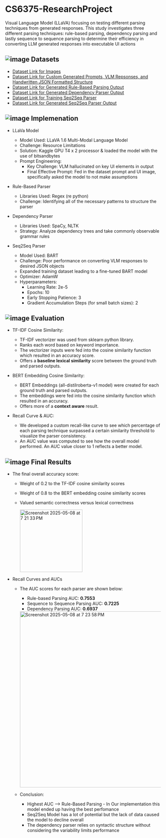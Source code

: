 # CS6375-ResearchProject
Visual Language Model (LLaVA) focusing on testing different parsing techniques from generated responses. This study investigates three different parsing techniques: rule-based parsing, dependency parsing and lastly sequence to sequence parsing to determine their efficiency in converting LLM generated responses into executable UI actions 

## ![image](https://github.com/user-attachments/assets/94aa549a-378f-406b-8059-01f83bcd3e25) Datasets

- [Dataset Link for Images](https://huggingface.co/datasets/ivelin/ui_refexp_saved/viewer/default/train)
- [Dataset Link for Custom Generated Prompts, VLM Repsonses, and Handwritten JSON Formatted Structure](https://github.com/rng190001/CS6375-ResearchProject/blob/main/VLM_responses_Baseline_i.csv)
- [Dataset Link for Generated Rule-Based Parsing Output](https://github.com/rng190001/CS6375-ResearchProject/blob/main/VLM_responses_Baseline_SemanticParser.csv)
- [Dataset Link for Generated Dependency Parser Output](https://github.com/rng190001/CS6375-ResearchProject/blob/main/VLM_responses_Baseline_DependencyParser.csv)
- [Dataset Link for Training Seq2Seq Parser](https://github.com/rng190001/CS6375-ResearchProject/blob/main/VLM__training_responses.csv)
- [Dataset Link for Generated Seq2Seq Parser Output](https://github.com/rng190001/CS6375-ResearchProject/blob/main/Seq2SeqParsingOutput2.csv)

## ![image](https://github.com/user-attachments/assets/0331e4f6-4804-4b41-9d0b-0c28e746c5e9) Implemenation
- LLaVa Model
    - Model Used: LLaVA 1.6 Multi-Modal Language Model
    - Challenge: Resource Limitations
    - Solution: Kaggle GPU T4 x 2 processor & loaded the model with the use of bitsandbytes
    - Prompt Engineering:
      - Key Challenge: VLM hallucinated on key UI elements in output
      - Final Effective Prompt: Fed in the dataset prompt and UI image, specifically asked the model to not make assumptions
      
- Rule-Based Parser
    - Libraries Used: Regex (re python)
    - Challenge: Identifying all of the necessary patterns to structure the parser
      
- Dependency Parser
    - Libraries Used: SpaCy, NLTK
    - Strategy: Analyze dependency trees and take commonly observable grammar rules 

- Seq2Seq Parser
    - Model Used: BART
    - Challenge: Poor performance on converting VLM responses to desired JSON objects
    - Expanded training dataset leading to a fine-tuned BART model
    - Optimizer: AdamW
    - Hyperparameters: 
        - Learning Rate: 2e-5
        - Epochs: 10
        - Early Stopping Patience: 3
        - Gradient Accumulation Steps (for small batch sizes): 2

## ![image](https://github.com/user-attachments/assets/5f8edaea-fc57-479e-87e5-e0dda8788b7b) Evaluation
- TF-IDF Cosine Similarity:
    - TF-IDF vectorizer was used from sklearn python library.
    - Ranks each word based on keyword importance.
    - The vectorizer inputs were fed into the cosine similarity function which resulted in an accuracy score.
    - Offers a **baseline lexical similarity** score between the ground truth and parsed outputs.

- BERT Embedding Cosine Similarity:
    - BERT Embeddings (all-distilroberta-v1 model) were created for each ground truth and parsed outputs.
    - The embeddings were fed into the cosine similarity function which resulted in an accuracy.
    - Offers more of a **context aware** result.  

- Recall Curve & AUC:
    - We developed a custom recall-like curve to see which percentage of each parsing technique surpassed a certain similarity threshold to visualize the parser consistency.
    - An AUC value was computed to see how the overall model performed. An AUC value closer to 1 reflects a better model.

## ![image](https://github.com/user-attachments/assets/e98e73ef-f6f2-4317-b8a5-a2fad8cb28e8) Final Results
- The final overall accuracy score:
    - Weight of 0.2 to the TF-IDF cosine similarity scores
    - Weight of 0.8 to the BERT embedding cosine similarity scores
    - Valued semantic correctness versus lexical correctness

      <img width="202" alt="Screenshot 2025-05-08 at 7 21 33 PM" src="https://github.com/user-attachments/assets/014300fb-ede4-4f5c-ac85-3d86acf0ec9f" />

- Recall Curves and AUCs
    - The AUC scores for each parser are shown below:
        - Rule-based Parsing AUC: **0.7553**
        - Sequence to Sequence Parsing AUC: **0.7225**
        - Dependency Parsing AUC: **0.6937**

      <img width="569" alt="Screenshot 2025-05-08 at 7 23 58 PM" src="https://github.com/user-attachments/assets/796aa830-8a97-4ddc-8cc3-412142878dbd" />

  - Conclusion:
    - Highest AUC --> Rule-Based Parsing
          - In Our implementation this model ended up having the best perfomance
    - Seq2Seq Model has a lot of potential but the lack of data caused the model to decline overall
    - The dependency parser relies on syntactic structure without considering the variability limits performance


      









